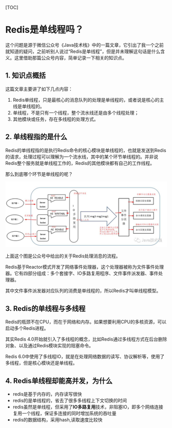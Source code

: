 [TOC]

# Redis是单线程吗？

这个问题是源于微信公众号《Java技术栈》中的一篇文章，它引出了我一个之前就知道的疑问，之前听别人说过“Redis是单线程”，但是并未理解这句话是什么含义。这里借助那篇公众号内容，简单记录一下相关的知识点。

## 1. 知识点概括

这篇文章主要讲了如下几点内容：

1. Redis单线程，只是最核心的消息队列的处理是单线程的，或者说是核心的主线是单线程的。
2. 单线程，不是只有一个线程，整个流水线还是由多个线程处理；
3. 其他模块或任务，存在多线程的处理方式。

## 2. 单线程指的是什么

Redis的单线程指的是执行Redis命令的核心模块是单线程的，也就是发送到Redis的请求，处理过程可以理解为一个流水线，其中的某个环节单线程的。并非说Redis整个服务就是单线程工作的，Redis的其他模块都有自己的工作线程。

那么到底哪个环节是单线程的呢？

![1](./images/1.jpeg)

上面这个图是公众号中给出的关于Redis处理消息的流程。

Redis基于Reactor模式开发了网络事件处理器，这个处理器被称为文件事件处理器。它有四部分组成：多个套接字、IO多路复用程序、文件事件派发器、事件处理器。

其中文件事件派发器对应队列的消费是单线程的，所以Redis才叫单线程模型。

## 3. Redis的单线程与多线程

Redis的瓶颈不在CPU，而在于网络和内存。如果想要利用CPU的多核资源，可以启动多个Redis进程。

其实Redis 4.0开始就引入了多线程的概念，比如Redis通过多线程方式在后台删除对象、以及通过Redis模块实现的阻塞命令。

Redis 6.0中使用了多线程IO，就是在处理网络数据的读写、协议解析等，使用了多线程，但是核心模块还是单线程。

## 4. Redis单线程却能高并发，为什么

- redis是基于内存的，内存读写很快
- redis的是单线程的，省去了很多多线程上下文切换的时间
- redis虽然是单线程，但采用了**IO多路复用**技术，非阻塞IO，即多个网络连接复用一个线程，保证多连接的同时增加系统的吞吐量
- redis的数据结构，采用hash,读取速度比较快
